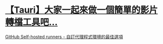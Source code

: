 # [【Tauri】大家一起來做一個簡單的影片轉檔工具吧…](https://william-weng.github.io/2025/07/tauri大家一起來做一個簡單的影片轉檔工具吧/)

[GitHub Self-hosted runners - 自訂代理程式環境的最佳選項](https://ithelp.ithome.com.tw/articles/10264848)